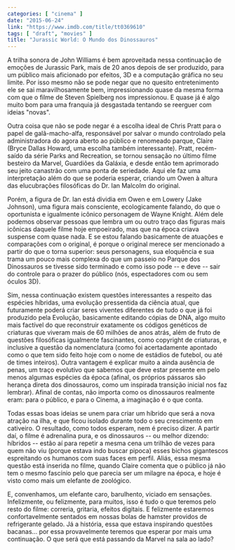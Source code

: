 ```yaml
---
categories: [ "cinema" ]
date: "2015-06-24"
link: "https://www.imdb.com/title/tt0369610"
tags: [ "draft", "movies" ]
title: "Jurassic World: O Mundo dos Dinossauros"
---
```

A trilha sonora de John Williams é bem aproveitada nessa continuação de emoções de Jurassic Park, mais de 20 anos depois de ser produzido, para um público mais aficionado por efeitos, 3D e a computação gráfica no seu limite. Por isso mesmo não se pode negar que no quesito entretenimento ele se sai maravilhosamente bem, impressionando quase da mesma forma com que o filme de Steven Spielberg nos impressionou. E quase já é algo muito bom para uma franquia já desgastada tentando se reerguer com ideias "novas".

Outra coisa que não se pode negar é a escolha ideal de Chris Pratt para o papel de galã-macho-alfa, responsável por salvar o mundo controlado pela administradora do agora aberto ao público e renomeado parque, Claire (Bryce Dallas Howard, uma escolha também interessante). Pratt, recém-saído da série Parks and Recreation, se tornou sensação no último filme besteiro da Marvel, Guardiões da Galáxia, e desde então tem aprimorado seu jeito canastrão com uma ponta de seriedade. Aqui ele faz uma interpretação além do que se poderia esperar, criando um Owen à altura das elucubrações filosóficas do Dr. Ian Malcolm do original.

Porém, a figura de Dr. Ian está dividia em Owen e em Lowery (Jake Johnson), uma figura mais consciente, ecologicamente falando, do que o oportunista e igualmente icônico personagem de Wayne Knight. Além dele podemos observar pessoas que lembra um ou outro traço das figuras mais icônicas daquele filme hoje empoeirado, mas que na época criava suspense com quase nada. E se estou falando basicamente de atuações e comparações com o original, é porque o original merece ser mencionado a partir do que o torna superior: seus personagens, sua eloquência e sua trama um pouco mais complexa do que um passeio no Parque dos Dinossauros se tivesse sido terminado e como isso pode -- e deve -- sair do controle para o prazer do público (nós, espectadores com ou sem óculos 3D).

Sim, nessa continuação existem questões interessantes a respeito das espécies híbridas, uma evolução pressentida da ciência atual, que futuramente poderá criar seres viventes diferentes de tudo o que já foi produzido pela Evolução, basicamente editando cópias de DNA, algo muito mais factível do que reconstruir exatamente os códigos genéticos de criaturas que viveram mais de 60 milhões de anos atrás, além de fruto de questões filosóficas igualmente fascinantes, como copyright de criaturas, e inclusive a questão da nomenclatura (como foi acertadamente apontado como o que tem sido feito hoje com o nome de estádios de futebol, ou até de times inteiros). Outra vantagem é explicar muito a ainda ausência de penas, um traço evolutivo que sabemos que deve estar presente em pelo menos algumas espécies da época (afinal, os próprios pássaros são herança direta dos dinossauros, como um inspirada transição inicial nos faz lembrar). Afinal de contas, não importa como os dinossauros realmente eram: para o público, e para o Cinema, a imaginação é o que conta.

Todas essas boas ideias se unem para criar um híbrido que será a nova atração na ilha, e que ficou isolado durante todo o seu crescimento em cativeiro. O resultado, como todos esperam, nem é preciso dizer. A partir daí, o filme é adrenalina pura, e os dinossauros -- ou melhor dizendo: híbridos -- estão aí para repetir a mesma cena um trilhão de vezes para quem não viu (porque estava indo buscar pipoca) esses bichos gigantescos espreitando os humanos com suas faces em perfil. Aliás, essa mesma questão está inserida no filme, quando Claire comenta que o público já não tem o mesmo fascínio pelo que parecia ser um milagre na época, e hoje é visto como mais um elefante de zoológico.

E, convenhamos, um elefante caro, barulhento, viciado em sensações. Infelizmente, ou felizmente, para muitos, isso é tudo o que teremos pelo resto do filme: correria, gritaria, efeitos digitais. E felizmente estaremos confortavelmente sentados em nossas bolas de hamster providos de refrigerante gelado. Já a história, essa que estava inspirando questões bacanas... por essa provavelmente teremos que esperar por mais uma continuação. O que será que está passando da Marvel na sala ao lado?
